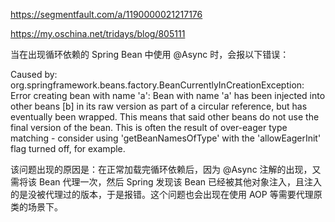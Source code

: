 https://segmentfault.com/a/1190000021217176

https://my.oschina.net/tridays/blog/805111

当在出现循环依赖的 Spring Bean 中使用 @Async 时，会报以下错误：

Caused by: org.springframework.beans.factory.BeanCurrentlyInCreationException: Error creating bean with name 'a': Bean with name 'a' has been injected into other beans [b] in its raw version as part of a circular reference, but has eventually been wrapped. This means that said other beans do not use the final version of the bean. This is often the result of over-eager type matching - consider using 'getBeanNamesOfType' with the 'allowEagerInit' flag turned off, for example.

该问题出现的原因是：在正常加载完循环依赖后，因为 @Async 注解的出现，又需将该 Bean 代理一次，然后 Spring 发现该 Bean 已经被其他对象注入，且注入的是没被代理过的版本，于是报错。这个问题也会出现在使用 AOP 等需要代理原类的场景下。
